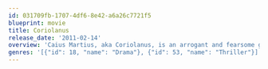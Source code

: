 ```yaml
---
id: 031709fb-1707-4df6-8e42-a6a26c7721f5
blueprint: movie
title: Coriolanus
release_date: '2011-02-14'
overview: 'Caius Martius, aka Coriolanus, is an arrogant and fearsome general who has built a career on protecting Rome from its enemies. Pushed by his ambitious mother to seek the position of consul, Coriolanus is at odds with the masses and unpopular with certain colleagues. When a riot results in his expulsion from Rome, Coriolanus seeks out his sworn enemy, Tullus Aufidius. Together, the pair vow to destroy the great city.'
genres: '[{"id": 18, "name": "Drama"}, {"id": 53, "name": "Thriller"}]'
---
```


